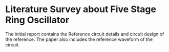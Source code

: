 # Literature Survey about Five Stage Ring Oscillator

The initial report contains the Reference circuit details and circuit design of the reference. The paper also includes the reference waveform of the circuit.
